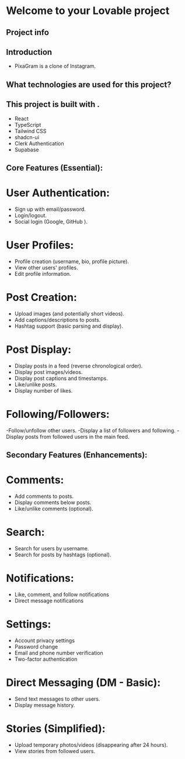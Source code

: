 # Welcome to your Lovable project

## Project info

## Introduction

- PixaGram is a clone of Instagram.

## What technologies are used for this project?

## This project is built with .

- React
- TypeScript
- Tailwind CSS
- shadcn-ui
- Clerk Authentication
- Supabase

## Core Features (Essential):

# User Authentication:

- Sign up with email/password.
- Login/logout.
- Social login (Google, GitHub ).

# User Profiles:

- Profile creation (username, bio, profile picture).
- View other users' profiles.
- Edit profile information.

# Post Creation:

- Upload images (and potentially short videos).
- Add captions/descriptions to posts.
- Hashtag support (basic parsing and display).

# Post Display:

- Display posts in a feed (reverse chronological order).
- Display post images/videos.
- Display post captions and timestamps.
- Like/unlike posts.
- Display number of likes.

# Following/Followers:

-Follow/unfollow other users.
-Display a list of followers and following.
-Display posts from followed users in the main feed.

## Secondary Features (Enhancements):

# Comments:

- Add comments to posts.
- Display comments below posts.
- Like/unlike comments (optional).

# Search:

- Search for users by username.
- Search for posts by hashtags (optional).

# Notifications:

- Like, comment, and follow notifications
- Direct message notifications

# Settings:

- Account privacy settings
- Password change
- Email and phone number verification
- Two-factor authentication

# Direct Messaging (DM - Basic):

- Send text messages to other users.
- Display message history.

# Stories (Simplified):

- Upload temporary photos/videos (disappearing after 24 hours).
- View stories from followed users.
